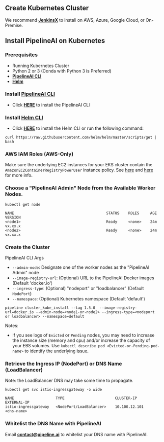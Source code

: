 ## Create Kubernetes Cluster
We recommend [**JenkinsX**](https://jenkins-x.io/getting-started/create-cluster/) to install on AWS, Azure, Google Cloud, or On-Premise.

## Install PipelineAI on Kubernetes
### Prerequisites
* Running Kubernetes Cluster
* Python 2 or 3 (Conda with Python 3 is Preferred)
* [**PipelineAI CLI**]()
* [**Helm**](https://docs.helm.sh/using_helm/#installing-helm)

### Install [PipelineAI CLI](../README.md#install-pipelinecli)
* Click [**HERE**](../README.md#install-pipelinecli) to install the PipelineAI CLI

### Install [Helm CLI](https://docs.helm.sh/using_helm/#installing-helm)
* Click [**HERE**](https://docs.helm.sh/using_helm/#installing-helm) to install the Helm CLI or run the following command:
```
curl https://raw.githubusercontent.com/helm/helm/master/scripts/get | bash
```

### AWS IAM Roles (AWS-Only)
Make sure the underlying EC2 instances for your EKS cluster contain the `AmazonEC2ContainerRegistryPowerUser` instance policy.   See [here](https://aws.amazon.com/blogs/security/easily-replace-or-attach-an-iam-role-to-an-existing-ec2-instance-by-using-the-ec2-console/) and [here](https://eksworkshop.com/logging/prereqs/) for more info.

### Choose a "PipelineAI Admin" Node from the Available Worker Nodes.
```
kubectl get node

NAME                                          STATUS    ROLES     AGE       VERSION
<node1>                                       Ready     <none>    24m       vx.xx.x
<node2>                                       Ready     <none>    24m       vx.xx.x
```

### Create the Cluster 
PipelineAI CLI Args
* `--admin-node`:  Designate one of the worker nodes as the "PipelineAI Admin" node
* `--image-registry-url`:  (Optional) URL to the PipelineAI Docker images (Default 'docker.io')
* `--ingress-type`:  (Optional) "nodeport" or "loadbalancer" (Default `NodePort`)
* `--namespace`: (Optional) Kubernetes namespace (Default 'default')
```
pipeline cluster_kube_install --tag 1.5.0  --image-registry-url=docker.io --admin-node=<node1-or-node2> --ingress-type=<nodeport or loadbalancer> --namespace=default
```
Notes:  
* If you see logs of `Evicted` or `Pending` nodes, you may need to increase the instance size (memory and cpu) and/or increase the capacity of your EBS volumes.  Use `kubectl describe pod <Evicted-or-Pending-pod-name>` to identify the underlying issue.


### Retrieve the Ingress IP (NodePort) or DNS Name (LoadBalancer) 
Note: the LoadBalancer DNS may take some time to propagate.
```
kubectl get svc istio-ingressgateway -o wide

NAME                   TYPE                       CLUSTER-IP      EXTERNAL-IP  
istio-ingressgateway   <NodePort/LoadBalancer>    10.100.12.101   <dns-name>
```

### Whitelist the DNS Name with PipelineAI
Email [**contact@pipeline.ai**](mailto:contact@pipeline.ai) to whitelist your DNS name with PipelineAI.

